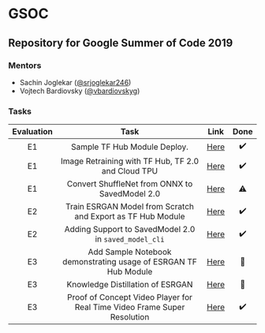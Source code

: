 # GSOC
Repository for Google Summer of Code 2019
---------------------------------------------
### Mentors
- Sachin Joglekar ([@srjoglekar246](https://github.com/srjoglekar246))
- Vojtech Bardiovsky ([@vbardiovskyg](https://github.com/vbardiovskyg))

### Tasks
|Evaluation|Task|Link|Done|
|:-:|:-:|:-:|:-:|
|E1|Sample TF Hub Module Deploy.|[Here](E1_TFHub_Sample_Deploy)| :heavy_check_mark: |
|E1|Image Retraining with TF Hub, TF 2.0 and Cloud TPU|[Here](E1_TPU_Sample)|  :heavy_check_mark: |
|E1|Convert ShuffleNet from ONNX to SavedModel 2.0|[Here](E1_ShuffleNet)| :warning: |
|E2|Train ESRGAN Model from Scratch and Export as TF Hub Module|[Here](E2_ESRGAN)|:heavy_check_mark:|
|E2|Adding Support to SavedModel 2.0 in `saved_model_cli`|[Here](https://github.com/tensorflow/tensorflow/pull/30752)|:heavy_check_mark:|
|E3|Add Sample Notebook demonstrating usage of ESRGAN TF Hub Module|[Here](https://github.com/tensorflow/hub/pull/352)|:construction:|
|E3|Knowledge Distillation of ESRGAN|[Here](E3_Distill_ESRGAN)|:construction:|
|E3| Proof of Concept Video Player for Real Time Video Frame Super Resolution|[Here](E3_Streamer)|:heavy_check_mark:|
